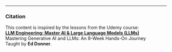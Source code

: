 ---
### Citation
This content is inspired by the lessons from the Udemy course:  
[**LLM Engineering: Master AI & Large Language Models (LLMs)**](https://www.udemy.com/course/llm-engineering-master-ai-and-large-language-models/learn/lecture/46867741#overview)  
Mastering Generative AI and LLMs: An 8-Week Hands-On Journey  
Taught by **Ed Donner**.
